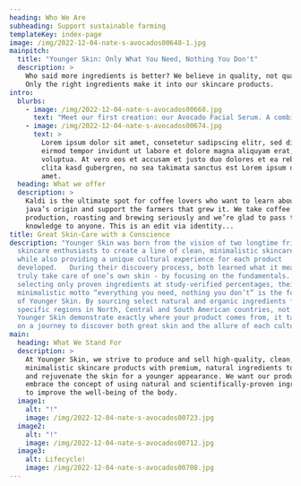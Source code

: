 ```yaml
---
heading: Who We Are
subheading: Support sustainable farming
templateKey: index-page
image: /img/2022-12-04-nate-s-avocados00648-1.jpg
mainpitch:
  title: "Younger Skin: Only What You Need, Nothing You Don't"
  description: >
    Who said more ingredients is better? We believe in quality, not quantity.
    Only the right ingredients make it into our skincare products. 
intro:
  blurbs:
    - image: /img/2022-12-04-nate-s-avocados00668.jpg
      text: "Meet our first creation: our Avocado Facial Serum. A combination of "
    - image: /img/2022-12-04-nate-s-avocados00674.jpg
      text: >
        Lorem ipsum dolor sit amet, consetetur sadipscing elitr, sed diam nonumy
        eirmod tempor invidunt ut labore et dolore magna aliquyam erat, sed diam
        voluptua. At vero eos et accusam et justo duo dolores et ea rebum. Stet
        clita kasd gubergren, no sea takimata sanctus est Lorem ipsum dolor sit
        amet.
  heading: What we offer
  description: >
    Kaldi is the ultimate spot for coffee lovers who want to learn about their
    java’s origin and support the farmers that grew it. We take coffee
    production, roasting and brewing seriously and we’re glad to pass that
    knowledge to anyone. This is an edit via identity...
title: Great Skin-Care with a Conscience
description: "Younger Skin was born from the vision of two longtime friends and
  skincare enthusiasts to create a line of clean, minimalistic skincare products
  while also providing a unique cultural experience for each product
  developed.   During their discovery process, both learned what it means to
  truly take care of one’s own skin - by focusing on the fundamentals. By
  selecting only proven ingredients at study-verified percentages, their
  minimalistic motto “everything you need, nothing you don’t” is the foundation
  of Younger Skin. By sourcing select natural and organic ingredients from
  specific regions in North, Central and South American countries, not only does
  Younger Skin demonstrate exactly where your product comes from, it takes you
  on a journey to discover both great skin and the allure of each culture.  "
main:
  heading: What We Stand For
  description: >
    At Younger Skin, we strive to produce and sell high-quality, clean,
    minimalistic skincare products with premium, natural ingredients to protect
    and rejuvenate the skin for a younger appearance. We want our products to
    embrace the concept of using natural and scientifically-proven ingredients
    to improve the well-being of the body. 
  image1:
    alt: "!"
    image: /img/2022-12-04-nate-s-avocados00723.jpg
  image2:
    alt: "!"
    image: /img/2022-12-04-nate-s-avocados00712.jpg
  image3:
    alt: Lifecycle!
    image: /img/2022-12-04-nate-s-avocados00708.jpg
---
```

